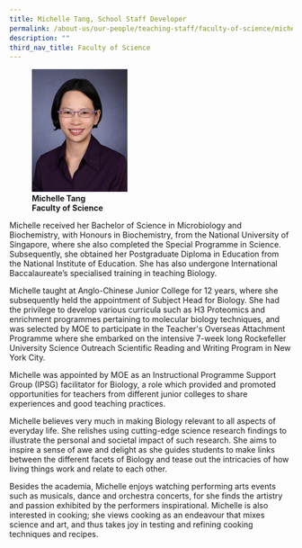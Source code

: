 ```yaml
---
title: Michelle Tang, School Staff Developer
permalink: /about-us/our-people/teaching-staff/faculty-of-science/michelle-tang/
description: ""
third_nav_title: Faculty of Science
---
```

<figure>
<img style="width:40%" src="/images/img_8229-michelle-tang.jpg">
<figcaption> <strong>Michelle Tang<br>
Faculty of Science</strong>
</figcaption>
</figure>


Michelle received her Bachelor of Science in Microbiology and Biochemistry, with Honours in Biochemistry, from the National University of Singapore, where she also completed the Special Programme in Science. Subsequently, she obtained her Postgraduate Diploma in Education from the National Institute of Education. She has also undergone International Baccalaureate’s specialised training in teaching Biology.  
  
Michelle taught at Anglo-Chinese Junior College for 12 years, where she subsequently held the appointment of Subject Head for Biology. She had the privilege to develop various curricula such as H3 Proteomics and enrichment programmes pertaining to molecular biology techniques, and was selected by MOE to participate in the Teacher's Overseas Attachment Programme where she embarked on the intensive 7-week long Rockefeller University Science Outreach Scientific Reading and Writing Program in New York City.

Michelle was appointed by MOE as an Instructional Programme Support Group (IPSG) facilitator for Biology, a role which provided and promoted opportunities for&nbsp;teachers from&nbsp;different junior colleges&nbsp;to share experiences and good teaching practices.  
  
Michelle believes very much in making Biology relevant to all aspects of everyday life. She relishes using cutting-edge science research findings to illustrate the personal and societal impact of such research. She aims to inspire a sense of awe and delight as she guides students to make links between the different facets of Biology and tease out the intricacies of how living things work and relate to each other.  
  
Besides the academia, Michelle enjoys watching performing arts events such as musicals, dance and orchestra concerts, for she finds the artistry and passion exhibited by the performers inspirational. Michelle is also interested in cooking; she views cooking as an endeavour that mixes science and art, and thus takes joy in testing and refining cooking techniques and recipes.